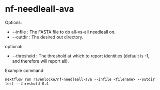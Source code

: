 # nf-needleall-ava

Options:
- --infile <infile> : The FASTA file to do all-vs-all needleall on.
- --outdir <directory> : The desired out directory.

optional:
- --threshold <float> : The threshold at which to report identities (default is -1, and therefore will report all).

Example command:

```
nextflow run ravenlocke/nf-needleall-ava --infile <filename> --outdir test --threshold 0.4
```
